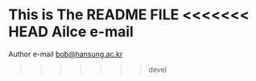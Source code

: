 This is The README FILE
<<<<<<< HEAD
Ailce e-mail
=======
Author e-mail bob@hansung.ac.kr
>>>>>>> devel
